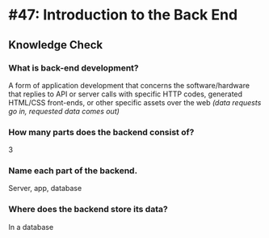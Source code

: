 # #47: Introduction to the Back End

## Knowledge Check

### What is back-end development?

A form of application development that concerns the software/hardware that replies to API or server calls with specific HTTP codes, generated HTML/CSS front-ends, or other specific assets over the web *(data requests go in, requested data comes out)*

### How many parts does the backend consist of?

3

### Name each part of the backend.

Server, app, database

### Where does the backend store its data?

In a database